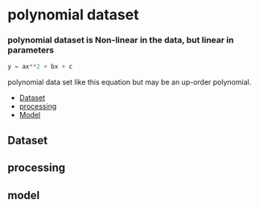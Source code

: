 # polynomial dataset 
### polynomial dataset is Non-linear in the data, but linear in parameters
``` python 
y = ax**2 + bx + c 
```
polynomial data set like this equation but may be an up-order polynomial.

- [Dataset](#dataset)
- [processing](#processing)
- [Model](#model)

## Dataset
## processing
## model